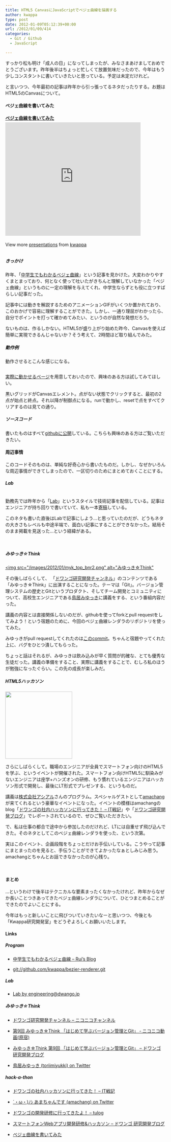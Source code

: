 ```yaml
---
title: HTML5 CanvasにJavaScriptでベジェ曲線を描画する
author: kwappa
type: post
date: 2012-01-09T05:12:39+00:00
url: /2012/01/09/414
categories:
  - Git / Github
  - JavaScript

---
```

すっかり松も明け「成人の日」になってしまったが、みなさまあけましておめでとうございます。昨年後半はちょっと忙しくて放置気味だったので、今年はもう少しコンスタントに書いていきたいと思っている。予定は未定だけれど。

と言いつつ、今年最初の記事は昨年から引っ張ってるネタだったりする。お題はHTML5のCanvasについて。

#### ベジェ曲線を書いてみた



<div style="width:425px" id="__ss_10900797">
  <strong style="display:block;margin:12px 0 4px"><a href="http://www.slideshare.net/kwappa/ss-10900797" title="ベジェ曲線を書いてみた" target="_blank" target="_blank">ベジェ曲線を書いてみた</a></strong> <iframe src="http://www.slideshare.net/slideshow/embed_code/10900797" width="425" height="355" frameborder="0" marginwidth="0" marginheight="0" scrolling="no"></iframe> </p> 
  
  <div style="padding:5px 0 12px">
    View more <a href="http://www.slideshare.net/" target="_blank" target="_blank">presentations</a> from <a href="http://www.slideshare.net/kwappa" target="_blank" target="_blank">kwappa</a>
  </div></p>
</div>

<!--more-->

##### きっかけ

昨年、「<a href="http://ruiueyama.tumblr.com/post/11197882224" target="_blank">中学生でもわかるベジェ曲線</a>」という記事を見かけた。大変わかりやすくまとまっており、何となく使って吐いたがきちんと理解していなかった「ベジェ曲線」というものに一定の理解を与えてくれ、中学生ならずとも役に立つすばらしい記事だった。

記事中には動きを解説するためのアニメーションGIFがいくつか置かれており、このおかげで容易に理解することができた。しかし、一通り理屈がわかったら、自分でポイントを打って確かめてみたい、というのが自然な発想だろう。

ないものは、作るしかない。HTML5が盛り上がり始めた昨今、Canvasを使えば簡単に実現できるんじゃないか？そう考えて、2時間ほど取り組んでみた。

##### 動作例

動作させるとこんな感じになる。

[<img scr="/images/2012/01/bezier.png" width=480>](/images/2012/01/bezier.png)

<a href="http://www.kwappa.net/misc/bezier-renderer/" target="_blank">実際に動かせるページ</a>を用意しておいたので、興味のある方は試してみてほしい。

黒いグリッドがCanvasエレメント。点がない状態でクリックすると、最初の2点が始点と終点。それ以降が制御点になる。runで動かし、resetで点をすべてクリアするのは見ての通り。

##### ソースコード

書いたものはすべて<a href="https://github.com/kwappa/bezier-renderer" target="_blank">githubに公開</a>している。こちらも興味のある方はご覧いただきたい。

#### 周辺事情

このコードそのものは、単純な好奇心から書いたものだ。しかし、なぜかいろんな周辺事情ができてしまったので、一区切りのためにまとめておくことにする。

##### Lab

[<img scr="/images/2012/01/lab.png" width=210>](/images/2012/01/lab.png)


勤務先では昨年から「<a href="http://lab.dwango.jp/" target="_blank">Lab</a>」というスタイルで技術記事を配信している。記事はエンジニアが持ち回りで書いていて、私も一本<a href="http://lab.dwango.jp/articles/agile-samurai.html" target="_blank">寄稿</a>している。

このネタも書いた直後はLabで記事にしよう…と思っていたのだが、どうもネタの大きさもレベルも中途半端で、面白い記事にすることができなかった。結局そのまま掲載を見送った…という経緯がある。

<br style="clear:both;" />

##### みゆっき☆Think

[<img src="/images/2012/01/myk_top_bnr2.png" alt="みゆっき☆Think"](http://ch.nicovideo.jp/channel/dwango-engineer)

その後しばらくして、 「<a href="http://ch.nicovideo.jp/channel/dwango-engineer" target="_blank">ドワンゴ研究開発チャンネル</a>」のコンテンツである「みゆっき☆Think」に出演することになった。テーマは「Git」。バージョン管理システムの歴史とGitというプロダクト、そしてチーム開発とコミュニティについて、高校生エンジニアである<a href="http://twitter.com/toriimiyukki" target="_blank">鳥居みゆっき</a>に講義をする、という番組内容だった。

講義の内容とは直接関係しないのだが、githubを使ってforkとpull requestをしてみよう！という宿題のために、今回のベジェ曲線レンダラのリポジトリを使ってみた。

みゆっきがpull requestしてくれたのは<a href="https://github.com/kwappa/bezier-renderer/pull/2" target="_blank">このcommit</a>。ちゃんと宿題やってくれた上に、バグをひとつ潰してもらった。

ちょっと話はそれるが、みゆっきは飲み込みが早く質問が的確な、とても優秀な生徒だった。講義の準備をすること、実際に講義をすることで、むしろ私のほうが勉強になったぐらい。この先の成長が楽しみだ。

##### HTML5ハッカソン

[<img src="/images/2012/01/23517ecc2a1011e19e4a12313813ffc0_7.jpg" width=210>](/images/2012/01/23517ecc2a1011e19e4a12313813ffc0_7.jpg)

さらにしばらくして。職場のエンジニアが全員でスマートフォン向けのHTML5を学ぶ、というイベントが開催された。スマートフォン向けHTML5に馴染みがないエンジニアは座学+ハンズオンの研修、もう慣れているエンジニアはハッカソン形式で開発し、最後にLT形式でプレゼンする、というものだ。

講義は<a href="http://www.asial.co.jp/" target="_blank">株式会社アシアル</a>さんのプログラム。スペシャルゲストとして<a href="http://twitter.com/amachang" target="_blank">amachang</a>が来てくれるという豪華なイベントになった。イベントの模様はamachangのblog「<a href="http://d.hatena.ne.jp/amachang/20111220/1324362455" target="_blank">ドワンゴの社内ハッカソンに行ってきた！ &#8211; IT戦記</a>」や「<a href="http://info.dwango.co.jp/rd/2011/12/smartphone-hackathon.html" target="_blank">ドワンゴ研究開発ブログ</a>」でレポートされているので、ぜひご覧いただきたい。

で、私は仕事の都合で途中から参加したのだけれど、LTには自重せず飛び込んできた。そのネタとしてこのベジェ曲線レンダラを使った、という次第。

実はこのイベント、企画段階をちょっとだけお手伝いしている。こうやって記事にまとまったのを見ると、手伝うことができてよかったなぁとしみじみ思う。amachangとちゃんとお話できなかったのが心残り。

<br style="clear:both;" />

#### まとめ

…というわけで後半はテクニカルな要素まったくなかったけれど、昨年からなぜか長いことつきあってきたベジェ曲線レンダラについて、ひとつまとめることができたのでよいことにする。

今年はもっと新しいことに飛びついていきたいなーと思いつつ、今後とも「Kwappa研究開発室」をどうぞよろしくお願いいたします。

#### Links

##### Program

  * <a href="http://ruiueyama.tumblr.com/post/11197882224" target="_blank">中学生でもわかるベジェ曲線 &#8211; Rui&#8217;s Blog</a>

  * <a href="https://github.com/kwappa/bezier-renderer" target="_blank">git://github.com/kwappa/bezier-renderer.git</a>

##### Lab

  * <a href="http://lab.dwango.jp/" target="_blank">Lab by engineering@dwango.jp</a>

##### みゆっき☆Think

  * <a href="http://ch.nicovideo.jp/channel/dwango-engineer" target="_blank">ドワンゴ研究開発チャンネル &#8211; ニコニコチャンネル</a>

  * <a href="http://www.nicovideo.jp/watch/1320841151" target="_blank">第9回 みゆっき☆Think 「はじめて学ぶバージョン管理とGit」 ‐ ニコニコ動画(原宿)</a>

  * <a href="http://info.dwango.co.jp/rd/2011/11/think-9-git.html" target="_blank">みゆっき☆Think 第9回 「はじめて学ぶバージョン管理とGit」 &#8211; ドワンゴ 研究開発ブログ</a>

  * <a href="https://twitter.com/#!/toriimiyukki" target="_blank">鳥居みゆっき (toriimiyukki) on Twitter</a>

##### hack-a-thon

  * <a href="http://d.hatena.ne.jp/amachang/20111220/1324362455" target="_blank">ドワンゴの社内ハッカソンに行ってきた！ &#8211; IT戦記</a>

  * <a href="https://twitter.com/#!/amachang" target="_blank">´・ω・)ﾉｼ あまちゃんです (amachang) on Twitter</a>

  * <a href="http://d.hatena.ne.jp/tushuhei/20111219/1324307754" target="_blank">ドワンゴの開発研修に行ってきたよ！ &#8211; tulog</a> 

  * <a href="http://info.dwango.co.jp/rd/2011/12/smartphone-hackathon.html" target="_blank">スマートフォンWebアプリ開発研修&ハッカソン &#8211; ドワンゴ 研究開発ブログ</a>

  * <a href="http://www.slideshare.net/kwappa/ss-10900797" target="_blank">ベジェ曲線を書いてみた</a>
